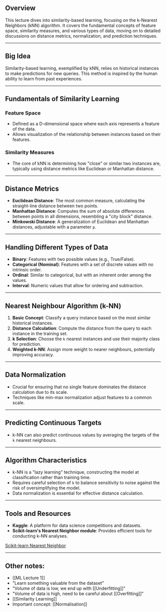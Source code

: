 ## Overview
This lecture dives into similarity-based learning, focusing on the k-Nearest Neighbors (kNN) algorithm. It covers the fundamental concepts of feature space, similarity measures, and various types of data, moving on to detailed discussions on distance metrics, normalization, and prediction techniques.

---

## Big Idea
Similarity-based learning, exemplified by kNN, relies on historical instances to make predictions for new queries. This method is inspired by the human ability to learn from past experiences.

---

## Fundamentals of Similarity Learning

### Feature Space
- Defined as a D-dimensional space where each axis represents a feature of the data.
- Allows visualization of the relationship between instances based on their features.

### Similarity Measures
- The core of kNN is determining how "close" or similar two instances are, typically using distance metrics like Euclidean or Manhattan distance.

---

## Distance Metrics
- **Euclidean Distance**: The most common measure, calculating the straight-line distance between two points.
- **Manhattan Distance**: Computes the sum of absolute differences between points in all dimensions, resembling a "city block" distance.
- **Minkowski Distance**: A generalization of Euclidean and Manhattan distances, adjustable with a parameter `p`.

---

## Handling Different Types of Data
- **Binary**: Features with two possible values (e.g., True/False).
- **Categorical (Nominal)**: Features with a set of discrete values with no intrinsic order.
- **Ordinal**: Similar to categorical, but with an inherent order among the values.
- **Interval**: Numeric values that allow for ordering and subtraction.

---

## Nearest Neighbour Algorithm (k-NN)
1. **Basic Concept**: Classify a query instance based on the most similar historical instances.
2. **Distance Calculation**: Compute the distance from the query to each instance in the training set.
3. **k Selection**: Choose the `k` nearest instances and use their majority class for prediction.
4. **Weighted k-NN**: Assign more weight to nearer neighbours, potentially improving accuracy.

---

## Data Normalization
- Crucial for ensuring that no single feature dominates the distance calculation due to its scale.
- Techniques like min-max normalization adjust features to a common scale.

---

## Predicting Continuous Targets
- k-NN can also predict continuous values by averaging the targets of the `k` nearest neighbours.

---

## Algorithm Characteristics
- k-NN is a "lazy learning" technique, constructing the model at classification rather than training time.
- Requires careful selection of `k` to balance sensitivity to noise against the risk of oversimplifying the model.
- Data normalization is essential for effective distance calculation.

---

## Tools and Resources
- **Kaggle**: A platform for data science competitions and datasets.
- **Scikit-learn's Nearest Neighbor module**: Provides efficient tools for conducting k-NN analyses.

[Scikit-learn Nearest Neighbor](https://scikit-learn.org/stable/modules/neighbors.html)

---

## Other notes:
* [[ML Lecture 1]]
* "Learn something valuable from the dataset"
* "Volume of data is low, we end up with [[Underfitting]]"
* "Volume of data is high, need to be careful about [[Overfitting]]"
* [[Similarity Learning]]
* Important concept: [[Normalisation]]